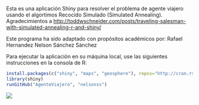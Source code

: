 Esta es una aplicación Shiny para resolver el problema de agente viajero usando el algortimos Recocido Simulado (Simulated Annealing).
Agradecimientos a http://toddwschneider.com/posts/traveling-salesman-with-simulated-annealing-r-and-shiny/

Este programa ha sido adaptado con propósitos académicos por:
Rafael Hernandez
Nelson Sánchez Sánchez

Para ejecutar la aplicación en su máquina local, use las siguientes instrucciones en la consola de R:

```R
install.packages(c("shiny", "maps", "geosphere"), repos="http://cran.rstudio.com/")
library(shiny)
runGitHub("AgenteViajero", "nelsonss")
```

![](http://images.rapgenius.com/0e1ca854cbc30f33abc46108f2ba38f2.640x640x42.gif)
